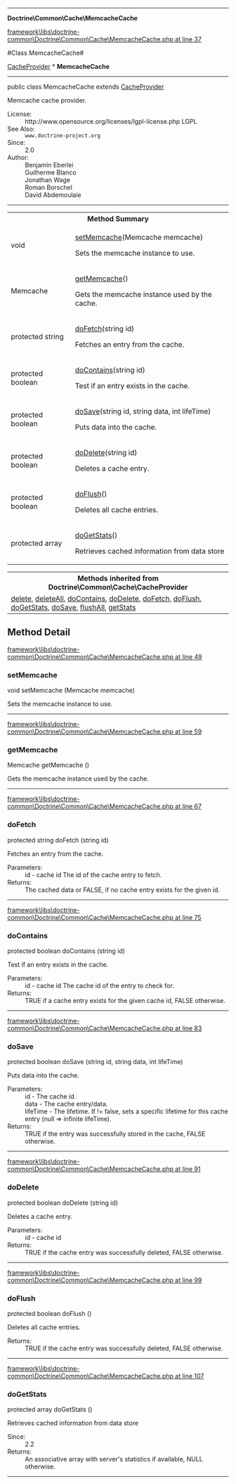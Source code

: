 

- - -

**Doctrine\Common\Cache\MemcacheCache**


<a href="https://github.com/JeyDotC/Hirudo/blob/master/framework/libs/doctrine-common/Doctrine/Common/Cache/MemcacheCache.php#L37" >framework\libs\doctrine-common\Doctrine\Common\Cache\MemcacheCache.php at line 37</a>

#Class MemcacheCache#

<a href="">CacheProvider</a>
    * **MemcacheCache**




- - -

<p class="signature"><span class='k'>public  class</span> <span class='nx'>MemcacheCache</span>
extends <a href="">CacheProvider</a>

</p>

<div class="comment" id="overview_description"><p>Memcache cache provider.</p></div>

<dl>
<dt>License:</dt>
<dd>http://www.opensource.org/licenses/lgpl-license.php LGPL</dd>
<dt>See Also:</dt>
<dd><code>www.doctrine-project.org</code></dd>
<dt>Since:</dt>
<dd>2.0</dd>
<dt>Author:</dt>
<dd>Benjamin Eberlei <kontakt@beberlei.de></dd>
<dd>Guilherme Blanco <guilhermeblanco@hotmail.com></dd>
<dd>Jonathan Wage <jonwage@gmail.com></dd>
<dd>Roman Borschel <roman@code-factory.org></dd>
<dd>David Abdemoulaie <dave@hobodave.com></dd>
</dl>


- - -

<table id="summary_method">
<tr><th colspan="2">Method Summary</th></tr>
<tr>
<td><span class='k'></span> <span class='nx'>void</span></td>
<td class="description"><p class="name"><a href="#setmemcache">setMemcache</a>(Memcache memcache)</p><p class="description">Sets the memcache instance to use.</p></td>
</tr>
<tr>
<td><span class='k'></span> <span class='nx'>Memcache</span></td>
<td class="description"><p class="name"><a href="#getmemcache">getMemcache</a>()</p><p class="description">Gets the memcache instance used by the cache.</p></td>
</tr>
<tr>
<td><span class='k'>protected </span> <span class='nx'>string</span></td>
<td class="description"><p class="name"><a href="#dofetch">doFetch</a>(string id)</p><p class="description">Fetches an entry from the cache.</p></td>
</tr>
<tr>
<td><span class='k'>protected </span> <span class='nx'>boolean</span></td>
<td class="description"><p class="name"><a href="#docontains">doContains</a>(string id)</p><p class="description">Test if an entry exists in the cache.</p></td>
</tr>
<tr>
<td><span class='k'>protected </span> <span class='nx'>boolean</span></td>
<td class="description"><p class="name"><a href="#dosave">doSave</a>(string id, string data, int lifeTime)</p><p class="description">Puts data into the cache.</p></td>
</tr>
<tr>
<td><span class='k'>protected </span> <span class='nx'>boolean</span></td>
<td class="description"><p class="name"><a href="#dodelete">doDelete</a>(string id)</p><p class="description">Deletes a cache entry.</p></td>
</tr>
<tr>
<td><span class='k'>protected </span> <span class='nx'>boolean</span></td>
<td class="description"><p class="name"><a href="#doflush">doFlush</a>()</p><p class="description">Deletes all cache entries.</p></td>
</tr>
<tr>
<td><span class='k'>protected </span> <span class='nx'>array</span></td>
<td class="description"><p class="name"><a href="#dogetstats">doGetStats</a>()</p><p class="description">Retrieves cached information from data store</p></td>
</tr>
</table>

<table class="inherit">
<tr><th colspan="2">Methods inherited from Doctrine\Common\Cache\CacheProvider</th></tr>
<tr><td><a href="">delete</a>, <a href="">deleteAll</a>, <a href="">doContains</a>, <a href="">doDelete</a>, <a href="">doFetch</a>, <a href="">doFlush</a>, <a href="">doGetStats</a>, <a href="">doSave</a>, <a href="">flushAll</a>, <a href="">getStats</a></td></tr></table>

<h2 id="detail_method">Method Detail</h2>

<a href="https://github.com/JeyDotC/Hirudo/blob/master/framework/libs/doctrine-common/Doctrine/Common/Cache/MemcacheCache.php#L49" >framework\libs\doctrine-common\Doctrine\Common\Cache\MemcacheCache.php at line 49</a>

<h3 id="setMemcache()">setMemcache</h3>
<span class='k'></span> <span class='nx'>void</span> <span class='nf'>setMemcache</span> (Memcache memcache)

<div class="details">
<p>Sets the memcache instance to use.</p>
</div>

- - -


<a href="https://github.com/JeyDotC/Hirudo/blob/master/framework/libs/doctrine-common/Doctrine/Common/Cache/MemcacheCache.php#L59" >framework\libs\doctrine-common\Doctrine\Common\Cache\MemcacheCache.php at line 59</a>

<h3 id="getMemcache()">getMemcache</h3>
<span class='k'></span> <span class='nx'>Memcache</span> <span class='nf'>getMemcache</span> ()

<div class="details">
<p>Gets the memcache instance used by the cache.</p>
</div>

- - -


<a href="https://github.com/JeyDotC/Hirudo/blob/master/framework/libs/doctrine-common/Doctrine/Common/Cache/MemcacheCache.php#L67" >framework\libs\doctrine-common\Doctrine\Common\Cache\MemcacheCache.php at line 67</a>

<h3 id="doFetch()">doFetch</h3>
<span class='k'>protected </span> <span class='nx'>string</span> <span class='nf'>doFetch</span> (string id)

<div class="details">
<p>Fetches an entry from the cache.</p><dl>
<dt>Parameters:</dt>
<dd>id - cache id The id of the cache entry to fetch.</dd>
<dt>Returns:</dt>
<dd>The cached data or FALSE, if no cache entry exists for the given id.</dd>
</dl>

</div>

- - -


<a href="https://github.com/JeyDotC/Hirudo/blob/master/framework/libs/doctrine-common/Doctrine/Common/Cache/MemcacheCache.php#L75" >framework\libs\doctrine-common\Doctrine\Common\Cache\MemcacheCache.php at line 75</a>

<h3 id="doContains()">doContains</h3>
<span class='k'>protected </span> <span class='nx'>boolean</span> <span class='nf'>doContains</span> (string id)

<div class="details">
<p>Test if an entry exists in the cache.</p><dl>
<dt>Parameters:</dt>
<dd>id - cache id The cache id of the entry to check for.</dd>
<dt>Returns:</dt>
<dd>TRUE if a cache entry exists for the given cache id, FALSE otherwise.</dd>
</dl>

</div>

- - -


<a href="https://github.com/JeyDotC/Hirudo/blob/master/framework/libs/doctrine-common/Doctrine/Common/Cache/MemcacheCache.php#L83" >framework\libs\doctrine-common\Doctrine\Common\Cache\MemcacheCache.php at line 83</a>

<h3 id="doSave()">doSave</h3>
<span class='k'>protected </span> <span class='nx'>boolean</span> <span class='nf'>doSave</span> (string id, string data, int lifeTime)

<div class="details">
<p>Puts data into the cache.</p><dl>
<dt>Parameters:</dt>
<dd>id - The cache id.</dd>
<dd>data - The cache entry/data.</dd>
<dd>lifeTime - The lifetime. If != false, sets a specific lifetime for this cache entry (null => infinite lifeTime).</dd>
<dt>Returns:</dt>
<dd>TRUE if the entry was successfully stored in the cache, FALSE otherwise.</dd>
</dl>

</div>

- - -


<a href="https://github.com/JeyDotC/Hirudo/blob/master/framework/libs/doctrine-common/Doctrine/Common/Cache/MemcacheCache.php#L91" >framework\libs\doctrine-common\Doctrine\Common\Cache\MemcacheCache.php at line 91</a>

<h3 id="doDelete()">doDelete</h3>
<span class='k'>protected </span> <span class='nx'>boolean</span> <span class='nf'>doDelete</span> (string id)

<div class="details">
<p>Deletes a cache entry.</p><dl>
<dt>Parameters:</dt>
<dd>id - cache id</dd>
<dt>Returns:</dt>
<dd>TRUE if the cache entry was successfully deleted, FALSE otherwise.</dd>
</dl>

</div>

- - -


<a href="https://github.com/JeyDotC/Hirudo/blob/master/framework/libs/doctrine-common/Doctrine/Common/Cache/MemcacheCache.php#L99" >framework\libs\doctrine-common\Doctrine\Common\Cache\MemcacheCache.php at line 99</a>

<h3 id="doFlush()">doFlush</h3>
<span class='k'>protected </span> <span class='nx'>boolean</span> <span class='nf'>doFlush</span> ()

<div class="details">
<p>Deletes all cache entries.</p><dl>
<dt>Returns:</dt>
<dd>TRUE if the cache entry was successfully deleted, FALSE otherwise.</dd>
</dl>

</div>

- - -


<a href="https://github.com/JeyDotC/Hirudo/blob/master/framework/libs/doctrine-common/Doctrine/Common/Cache/MemcacheCache.php#L107" >framework\libs\doctrine-common\Doctrine\Common\Cache\MemcacheCache.php at line 107</a>

<h3 id="doGetStats()">doGetStats</h3>
<span class='k'>protected </span> <span class='nx'>array</span> <span class='nf'>doGetStats</span> ()

<div class="details">
<p>Retrieves cached information from data store</p><dl>
<dt>Since:</dt>
<dd>2.2</dd>
<dt>Returns:</dt>
<dd>An associative array with server's statistics if available, NULL otherwise.</dd>
</dl>

</div>

- - -

